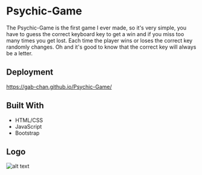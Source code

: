 # Psychic-Game

The Psychic-Game is the first game I ever made, so it's very simple, you have to guess the correct keyboard key to get a win and if you miss too many times you get lost. Each time the player wins or loses the correct key randomly changes. Oh and it's good to know that the correct key will always be a letter.

## Deployment

https://gab-chan.github.io/Psychic-Game/

## Built With

* HTML/CSS
* JavaScript
* Bootstrap

## Logo

![alt text](https://i.ytimg.com/vi/G-SaGeokQNM/maxresdefault.jpg)
